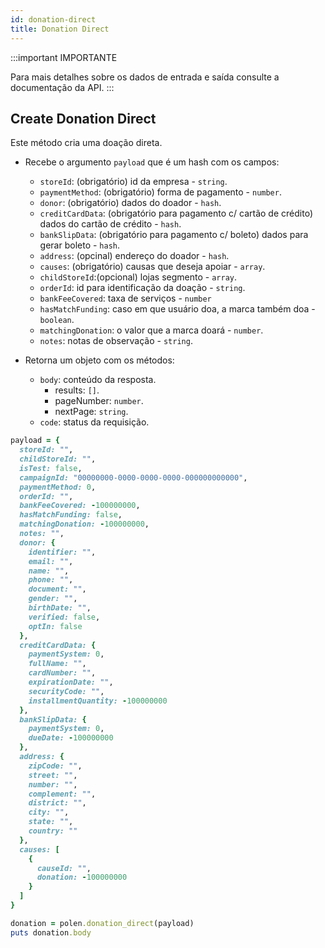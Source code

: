 ```yaml
---
id: donation-direct
title: Donation Direct
---
```


:::important IMPORTANTE

Para mais detalhes sobre os dados de entrada e saída consulte a documentação da API.
:::

## Create Donation Direct
Este método cria uma doação direta.

- Recebe o argumento `payload` que é um hash com os campos:
    - `storeId`: (obrigatório) id da empresa - `string`.
    - `paymentMethod`: (obrigatório) forma de pagamento - `number`.
    - `donor`: (obrigatório) dados do doador - `hash`. 
    - `creditCardData`: (obrigatório para pagamento c/ cartão de crédito) dados do cartão de crédito - `hash`.
    - `bankSlipData`: (obrigatório para pagamento c/ boleto) dados para gerar boleto - `hash`.
    - `address`: (opcinal) endereço do doador - `hash`.
    - `causes`: (obrigatório) causas que deseja apoiar - `array`.
    - `childStoreId`:(opcional) lojas segmento - `array`.
    - `orderId`: id para identificação da doação - `string`.
    - `bankFeeCovered`: taxa de serviços - `number`
    - `hasMatchFunding`: caso em que usuário doa, a marca também doa - `boolean`.
    - `matchingDonation`: o valor que a marca doará - `number`.
    - `notes`: notas de observação - `string`.

- Retorna um objeto com os métodos:
    - `body`: conteúdo da resposta.
        - results: `[]`.
        - pageNumber: `number`.
        - nextPage: `string`.
    - `code`: status da requisição.
```ruby
payload = {
  storeId: "",
  childStoreId: "",
  isTest: false,
  campaignId: "00000000-0000-0000-0000-000000000000",
  paymentMethod: 0,
  orderId: "",
  bankFeeCovered: -100000000,
  hasMatchFunding: false,
  matchingDonation: -100000000,
  notes: "",
  donor: {
    identifier: "",
    email: "",
    name: "",
    phone: "",
    document: "",
    gender: "",
    birthDate: "",
    verified: false,
    optIn: false
  },
  creditCardData: {
    paymentSystem: 0,
    fullName: "",
    cardNumber: "",
    expirationDate: "",
    securityCode: "",
    installmentQuantity: -100000000
  },
  bankSlipData: {
    paymentSystem: 0,
    dueDate: -100000000
  },
  address: {
    zipCode: "",
    street: "",
    number: "",
    complement: "",
    district: "",
    city: "",
    state: "",
    country: ""
  },
  causes: [
    {
      causeId: "",
      donation: -100000000
    }
  ]
}

donation = polen.donation_direct(payload)
puts donation.body
```
